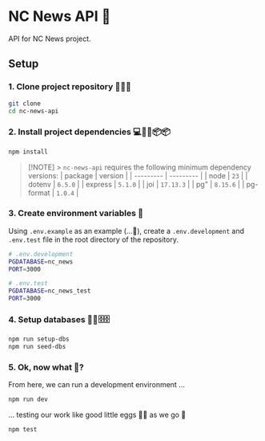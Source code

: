 # NC News API 📰

API for NC News project.

## Setup

### 1. Clone project repository 🐑🧪🐑

```bash
git clone
cd nc-news-api
```

### 2. Install project dependencies 💻🚚💨📦📦

```bash
npm install
```

> [!NOTE] > `nc-news-api` requires the following minimum dependency versions:
> | package | version |
> | --------- | --------- |
> | node | `23` |
> | dotenv | `6.5.0` |
> | express | `5.1.0` |
> | joi | `17.13.3` |
> | pg" | `8.15.6` |
> | pg-format | `1.0.4` |

### 3. Create environment variables 🧮

Using `.env.example` as an example (...👀), create a `.env.development` and `.env.test` file in the root directory of the repository.

```bash
# .env.development
PGDATABASE=nc_news
PORT=3000
```

```bash
# .env.test
PGDATABASE=nc_news_test
PORT=3000
```

### 4. Setup databases 🌱🌱🗄️🗄️

```bash
npm run setup-dbs
npm run seed-dbs
```

### 5. Ok, now what 🤔?

From here, we can run a development environment ...

```bash
npm run dev
```

... testing our work like good little eggs 🥚🥚 as we go 🙌

```bash
npm test
```

